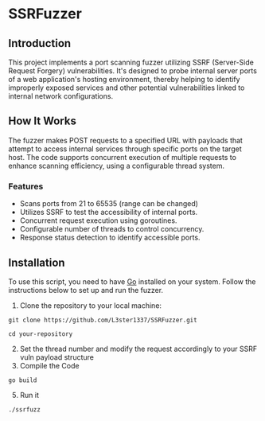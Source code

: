 # SSRFuzzer

## Introduction

This project implements a port scanning fuzzer utilizing SSRF (Server-Side Request Forgery) vulnerabilities. It's designed to probe internal server ports of a web application's hosting environment, thereby helping to identify improperly exposed services and other potential vulnerabilities linked to internal network configurations.

## How It Works

The fuzzer makes POST requests to a specified URL with payloads that attempt to access internal services through specific ports on the target host. The code supports concurrent execution of multiple requests to enhance scanning efficiency, using a configurable thread system.

### Features

- Scans ports from 21 to 65535 (range can be changed)
- Utilizes SSRF to test the accessibility of internal ports.
- Concurrent request execution using goroutines.
- Configurable number of threads to control concurrency.
- Response status detection to identify accessible ports.

## Installation

To use this script, you need to have [Go](https://golang.org/) installed on your system. Follow the instructions below to set up and run the fuzzer.

1. Clone the repository to your local machine:

```
git clone https://github.com/L3ster1337/SSRFuzzer.git

cd your-repository
```
2. Set the thread number and modify the request accordingly to your SSRF vuln payload structure
4. Compile the Code
```
go build
```
5. Run it
```
./ssrfuzz
```
